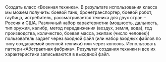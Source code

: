﻿
Создать класс «Военная техника». В результате использования класса мы можем получить: боевой танк, бронетранспортер, боевой робот, гаубица, истребитель, рассматривается техника для двух стран – Россия и США. Различный набор характеристик (мощность, дальность, тип оружия, калибр, метод передвижения (воздух, земля, вода), год производства, количество, боевая масса, экипаж (число человек)) пользователь задает через входной файл (или набор входных файлов по типу создаваемой военной техники) или  через консоль. Использовать паттерн «Абстрактная фабрика». Результат создания техники и все их характеристики записываются в выходной файл.
